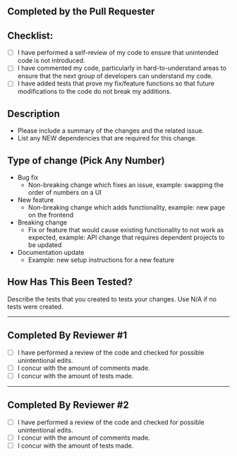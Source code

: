 ## Completed by the Pull Requester

## Checklist:

- [ ] I have performed a self-review of my code to ensure that unintended code is not introduced.
- [ ] I have commented my code, particularly in hard-to-understand areas to ensure that the next group of developers can understand my code.
- [ ] I have added tests that prove my fix/feature functions so that future modifications to the code do not break my additions.

## Description

- Please include a summary of the changes and the related issue.
- List any NEW dependencies that are required for this change.

## Type of change (Pick Any Number)

- Bug fix
  - Non-breaking change which fixes an issue, example: swapping the order of numbers on a UI
- New feature
  - Non-breaking change which adds functionality, example: new page on the frontend
- Breaking change
  - Fix or feature that would cause existing functionality to not work as expected, example: API change that requires dependent projects to be updated
- Documentation update
  - Example: new setup instructions for a new feature

## How Has This Been Tested?

Describe the tests that you created to tests your changes. Use N/A if no tests were created.

---

## Completed By Reviewer #1

- [ ] I have performed a review of the code and checked for possible unintentional edits.
- [ ] I concur with the amount of comments made.
- [ ] I concur with the amount of tests made.

---

## Completed By Reviewer #2

- [ ] I have performed a review of the code and checked for possible unintentional edits.
- [ ] I concur with the amount of comments made.
- [ ] I concur with the amount of tests made.
